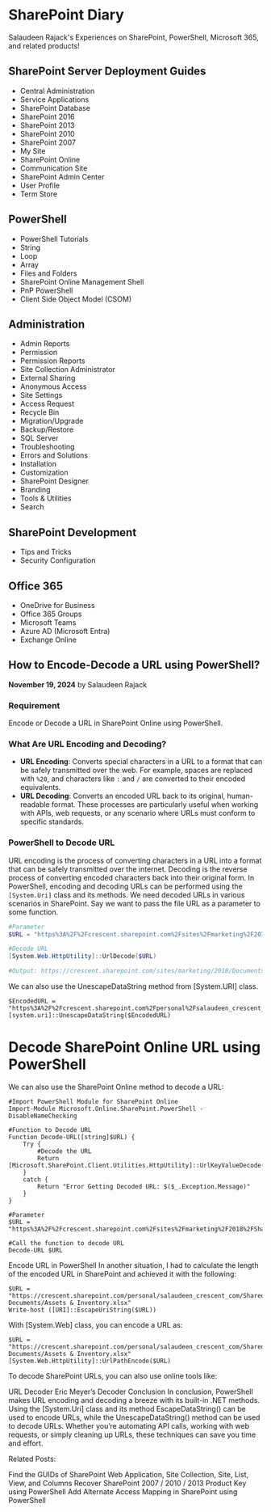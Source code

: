 # SharePoint Diary

Salaudeen Rajack's Experiences on SharePoint, PowerShell, Microsoft 365, and related products!

## SharePoint Server Deployment Guides

- Central Administration
- Service Applications
- SharePoint Database
- SharePoint 2016
- SharePoint 2013
- SharePoint 2010
- SharePoint 2007
- My Site
- SharePoint Online
- Communication Site
- SharePoint Admin Center
- User Profile
- Term Store

## PowerShell

- PowerShell Tutorials
- String
- Loop
- Array
- Files and Folders
- SharePoint Online Management Shell
- PnP PowerShell
- Client Side Object Model (CSOM)

## Administration

- Admin Reports
- Permission
- Permission Reports
- Site Collection Administrator
- External Sharing
- Anonymous Access
- Site Settings
- Access Request
- Recycle Bin
- Migration/Upgrade
- Backup/Restore
- SQL Server
- Troubleshooting
- Errors and Solutions
- Installation
- Customization
- SharePoint Designer
- Branding
- Tools & Utilities
- Search

## SharePoint Development

- Tips and Tricks
- Security Configuration

## Office 365

- OneDrive for Business
- Office 365 Groups
- Microsoft Teams
- Azure AD (Microsoft Entra)
- Exchange Online

## How to Encode-Decode a URL using PowerShell?

**November 19, 2024** by Salaudeen Rajack

### Requirement

Encode or Decode a URL in SharePoint Online using PowerShell.

### What Are URL Encoding and Decoding?

- **URL Encoding**: Converts special characters in a URL to a format that can be safely transmitted over the web. For example, spaces are replaced with `%20`, and characters like `:` and `/` are converted to their encoded equivalents.
- **URL Decoding**: Converts an encoded URL back to its original, human-readable format. These processes are particularly useful when working with APIs, web requests, or any scenario where URLs must conform to specific standards.

### PowerShell to Decode URL

URL encoding is the process of converting characters in a URL into a format that can be safely transmitted over the internet. Decoding is the reverse process of converting encoded characters back into their original form. In PowerShell, encoding and decoding URLs can be performed using the `[System.Uri]` class and its methods. We need decoded URLs in various scenarios in SharePoint. Say we want to pass the file URL as a parameter to some function.

```powershell
#Parameter
$URL = "https%3A%2F%2Fcrescent.sharepoint.com%2Fsites%2Fmarketing%2F2018%2FDocuments%2FInfo%20Mgmt%20v2%2Epdf"

#Decode URL
[System.Web.HttpUtility]::UrlDecode($URL)

#Output: https://crescent.sharepoint.com/sites/marketing/2018/Documents/Info Mgmt v2.pdf
```
We can also use the UnescapeDataString method from [System.URI] class.
```
$EncodedURL = "https%3A%2F%2Fcrescent.sharepoint.com%2Fpersonal%2Fsalaudeen_crescent_com%2FDocuments%2FAssets%20%26%20Inventory.xlsx"
[system.uri]::UnescapeDataString($EncodedURL)
```

# Decode SharePoint Online URL using PowerShell
We can also use the SharePoint Online method to decode a URL:
```
#Import PowerShell Module for SharePoint Online
Import-Module Microsoft.Online.SharePoint.PowerShell -DisableNameChecking

#Function to Decode URL
Function Decode-URL([string]$URL) {
    Try {
        #Decode the URL
        Return [Microsoft.SharePoint.Client.Utilities.HttpUtility]::UrlKeyValueDecode($URL)
    }
    catch {
        Return "Error Getting Decoded URL: $($_.Exception.Message)"
    }
}

#Parameter
$URL = "https%3A%2F%2Fcrescent.sharepoint.com%2Fsites%2Fmarketing%2F2018%2FShared%20Documents%2FInformation%20Management%20v2%2Epdf"

#Call the function to decode URL
Decode-URL $URL
```
Encode URL in PowerShell
In another situation, I had to calculate the length of the encoded URL in SharePoint and achieved it with the following:
```
$URL = "https://crescent.sharepoint.com/personal/salaudeen_crescent_com/Shared Documents/Assets & Inventory.xlsx"
Write-host ([URI]::EscapeUriString($URL))
```

With [System.Web] class, you can encode a URL as:

```
$URL = "https://crescent.sharepoint.com/personal/salaudeen_crescent_com/Shared Documents/Assets & Inventory.xlsx"
[System.Web.HttpUtility]::UrlPathEncode($URL)
```
To decode SharePoint URLs, you can also use online tools like:

URL Decoder
Eric Meyer’s Decoder
Conclusion
In conclusion, PowerShell makes URL encoding and decoding a breeze with its built-in .NET methods. Using the [System.Uri] class and its method EscapeDataString() can be used to encode URLs, while the UnescapeDataString() method can be used to decode URLs. Whether you’re automating API calls, working with web requests, or simply cleaning up URLs, these techniques can save you time and effort.

Related Posts:

Find the GUIDs of SharePoint Web Application, Site Collection, Site, List, View, and Columns
Recover SharePoint 2007 / 2010 / 2013 Product Key using PowerShell
Add Alternate Access Mapping in SharePoint using PowerShell